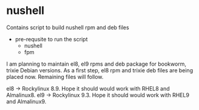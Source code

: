 # nushell
Contains script to build nushell rpm and deb files

- pre-requsite to run the script
    - nushell
    - fpm

I am planning to maintain el8, el9 rpms and deb package for bookworm, trixie Debian versions.
As a first step, el8 rpm and trixie deb files are being placed now. Remaining files will follow.

el8 -> Rockylinux 8.9. Hope it should would work with RHEL8 and Almalinux8.
el9 -> Rockylinux 9.3. Hope it should would work with RHEL9 and Almalinux9.
